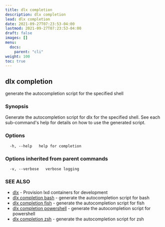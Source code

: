 ```yaml
---
title: dlx completion
description: dlx completion
lead: dlx completion
date: 2021-09-27T07:23:53-04:00
lastmod: 2021-09-27T07:23:53-04:00
draft: false
images: []
menu:
  docs:
    parent: "cli"
weight: 100
toc: true
---
```

## dlx completion

generate the autocompletion script for the specified shell

### Synopsis


Generate the autocompletion script for dlx for the specified shell.
See each sub-command's help for details on how to use the generated script.


### Options

```
  -h, --help   help for completion
```

### Options inherited from parent commands

```
  -v, --verbose   verbose logging
```

### SEE ALSO

* [dlx](/docs/cmd/dlx)	 - Provision lxd containers for development
* [dlx completion bash](/docs/cmd/dlx_completion_bash)	 - generate the autocompletion script for bash
* [dlx completion fish](/docs/cmd/dlx_completion_fish)	 - generate the autocompletion script for fish
* [dlx completion powershell](/docs/cmd/dlx_completion_powershell)	 - generate the autocompletion script for powershell
* [dlx completion zsh](/docs/cmd/dlx_completion_zsh)	 - generate the autocompletion script for zsh

